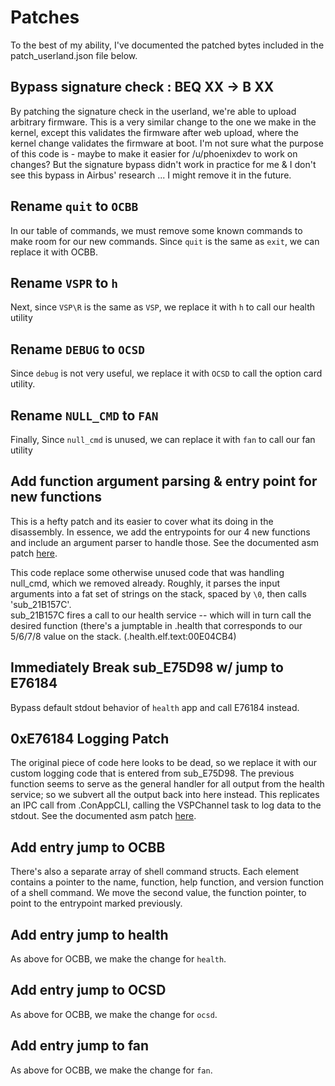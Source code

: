 # Patches
To the best of my ability, I've documented the patched bytes included in the patch_userland.json file below.

## Bypass signature check : BEQ XX -> B XX
By patching the signature check in the userland, we're able to upload arbitrary firmware. This is a very similar change to the one we make in the kernel, except this validates the firmware after web upload, where the kernel change validates the firmware at boot. I'm not sure what the purpose of this code is - maybe to make it easier for /u/phoenixdev to work on changes? But the signature bypass didn't work in practice for me & I don't see this bypass in Airbus' research ... I might remove it in the future.

## Rename `quit` to `OCBB`
In our table of commands, we must remove some known commands to make room for our new commands. Since `quit` is the same as `exit`, we can replace it with OCBB.

## Rename `VSPR` to `h`
Next, since `VSP\R` is the same as `VSP`, we replace it with `h` to call our health utility

## Rename `DEBUG` to `OCSD`
Since `debug` is not very useful, we replace it with `OCSD` to call the option card utility.

## Rename `NULL_CMD` to `FAN`
Finally, Since `null_cmd` is unused, we can replace it with `fan` to call our fan utility

## Add function argument parsing & entry point for new functions
This is a hefty patch and its easier to cover what its doing in the disassembly. In essence, we add the entrypoints
for our 4 new functions and include an argument parser to handle those. See the documented asm patch [here](/patches/277/asm/fn_handler.S).

This code replace some otherwise unused code that was handling null_cmd, which we removed already.
Roughly, it parses the input arguments into a fat set of strings on the stack, spaced by `\0`, then calls 'sub_21B157C'.  
sub_21B157C fires a call to our health service -- which will in turn call the desired function (there's a jumptable in .health that corresponds to our 5/6/7/8 value on the stack. (.health.elf.text:00E04CB4)

## Immediately Break sub_E75D98 w/ jump to E76184
Bypass default stdout behavior of `health` app and call E76184 instead.

## 0xE76184 Logging Patch
The original piece of code here looks to be dead, so we replace it with our custom logging code that is entered from sub_E75D98. The previous function seems to serve as the general handler for all output from the health service; so we subvert all the output back into here instead.
This replicates an IPC call from .ConAppCLI, calling the VSPChannel task to log data to the stdout. See the documented asm patch [here](/patches/277/asm/stdout.S).

## Add entry jump to OCBB
There's also a separate array of shell command structs. Each element contains a pointer to the name, function, help function, and version function of a shell command. We move the second value, the function pointer, to point to the entrypoint marked previously.

## Add entry jump to health
As above for OCBB, we make the change for `health`.

## Add entry jump to OCSD
As above for OCBB, we make the change for `ocsd`.

## Add entry jump to fan
As above for OCBB, we make the change for `fan`.
